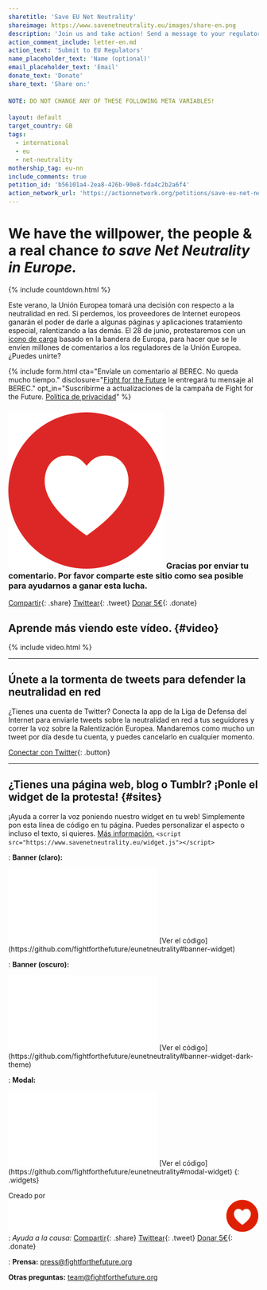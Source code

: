 ```yaml
---
sharetitle: 'Save EU Net Neutrality'
shareimage: https://www.savenetneutrality.eu/images/share-en.png
description: 'Join us and take action! Send a message to your regulator.'
action_comment_include: letter-en.md
action_text: 'Submit to EU Regulators'
name_placeholder_text: 'Name (optional)'
email_placeholder_text: 'Email'
donate_text: 'Donate'
share_text: 'Share on:'

NOTE: DO NOT CHANGE ANY OF THESE FOLLOWING META VARIABLES!

layout: default
target_country: GB
tags:
  - international
  - eu
  - net-neutrality
mothership_tag: eu-nn
include_comments: true
petition_id: 'b56101a4-2ea8-426b-90e8-fda4c2b2a6f4'
action_network_url: 'https://actionnetwork.org/petitions/save-eu-net-neutrality'
---
```


# We have **the willpower**, **the people** & **a real chance** _to save Net Neutrality in Europe._

{% include countdown.html %}

Este verano, la Unión Europea tomará una decisión con respecto a la neutralidad en red. Si perdemos, los proveedores de Internet europeos ganarán el poder de darle a algunas páginas y aplicaciones tratamiento especial, ralentizando a las demás. El 28 de junio, protestaremos con un <a href="#sites">icono de carga</a> basado en la bandera de Europa, para hacer que se le envíen millones de comentarios a los reguladores de la Unión Europea. ¿Puedes unirte?

{% include form.html
  cta="Envíale un comentario al BEREC. No queda mucho tiempo."
  disclosure="[Fight for the Future](https://www.fightforthefuture.org) le entregará tu mensaje al BEREC."
  opt_in="Suscribirme a actualizaciones de la campaña de Fight for the Future. [Política de privacidad](https://www.fightforthefuture.org/privacy)"
%}

### ![](/images/heart.png) Gracias por enviar tu comentario. Por favor comparte este sitio como sea posible para ayudarnos a ganar esta lucha.

[Compartir](https://www.facebook.com/sharer/sharer.php?u=http://www.savenetneutrality.eu){: .share}
[Twittear](https://twitter.com/intent/tweet?text=http%3A%2F%2Fwww.savenetneutrality.eu){: .tweet}
[Donar 5€](https://donate.fightforthefuture.org/?tag=eu-nn){: .donate}

## Aprende más viendo este vídeo. {#video}

{% include video.html %}

----

## Únete a la tormenta de tweets para defender la neutralidad en red

¿Tienes una cuenta de Twitter? Conecta la app de la Liga de Defensa del Internet para enviarle tweets sobre la neutralidad en red a tus seguidores y correr la voz sobre la Ralentización Europea. Mandaremos como mucho un tweet por día desde tu cuenta, y puedes cancelarlo en cualquier momento.

[Conectar con Twitter](#twitter){: .button}

----

## ¿Tienes una página web, blog o Tumblr? ¡Ponle el widget de la protesta! {#sites}

¡Ayuda a correr la voz poniendo nuestro widget en tu web! Simplemente pon esta línea de código en tu página. Puedes personalizar el aspecto o incluso el texto, si quieres. [Más información.](https://github.com/fightforthefuture/eunetneutrality#embed-the-widget-on-your-site) `<script src="https://www.savenetneutrality.eu/widget.js"></script>`

: **Banner (claro):**
  <iframe frameborder="0" src="/widget/banner/index.html#demo"></iframe>
  [Ver el código](https://github.com/fightforthefuture/eunetneutrality#banner-widget)

: **Banner (oscuro):**
  <iframe frameborder="0" src="/widget/banner/index.html#demo-dark"></iframe>
  [Ver el código](https://github.com/fightforthefuture/eunetneutrality#banner-widget-dark-theme)

: **Modal:**
  <iframe frameborder="0" src="/widget/modal/index.html#demo"></iframe>
  [Ver el código](https://github.com/fightforthefuture/eunetneutrality#modal-widget)
{: .widgets}

Creado por ![](/images/fftf-footer-logo.png)
: _Ayuda a la causa:_
  [Compartir](https://www.facebook.com/sharer/sharer.php?u=http://www.savenetneutrality.eu){: .share}
  [Twittear](https://twitter.com/intent/tweet?text=http%3A%2F%2Fwww.savenetneutrality.eu){: .tweet}
  [Donar 5€](https://donate.fightforthefuture.org/?tag=eu-nn){: .donate}

: **Prensa:** [press@fightforthefuture.org](mailto:press@fightforthefuture.org)

  **Otras preguntas:** [team@fightforthefuture.org](mailto:team@fightforthefuture.org)
